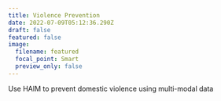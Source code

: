 ```yaml
---
title: Violence Prevention
date: 2022-07-09T05:12:36.290Z
draft: false
featured: false
image:
  filename: featured
  focal_point: Smart
  preview_only: false
---
```

Use HAIM to prevent domestic violence using multi-modal data